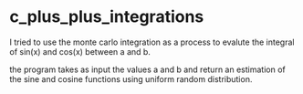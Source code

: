 # c_plus_plus_integrations


I tried to use the monte carlo integration as a process to evalute the integral of sin(x) and cos(x) between a and b.


the program takes as input the values a and b and return an estimation of the sine and cosine functions using uniform random distribution.
